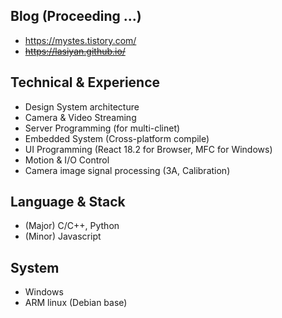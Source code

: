 ## Blog (Proceeding ...)
- https://mystes.tistory.com/
- ~~https://lasiyan.github.io/~~

## Technical & Experience
- Design System architecture
- Camera & Video Streaming
- Server Programming (for multi-clinet)
- Embedded System (Cross-platform compile)
- UI Programming (React 18.2 for Browser, MFC for Windows)
- Motion & I/O Control
- Camera image signal processing (3A, Calibration)

## Language & Stack
- (Major) C/C++, Python
- (Minor) Javascript

## System
- Windows
- ARM linux (Debian base)

<!---
lasiyan/lasiyan is a ✨ special ✨ repository because its `README.md` (this file) appears on your GitHub profile.
You can click the Preview link to take a look at your changes.
--->

